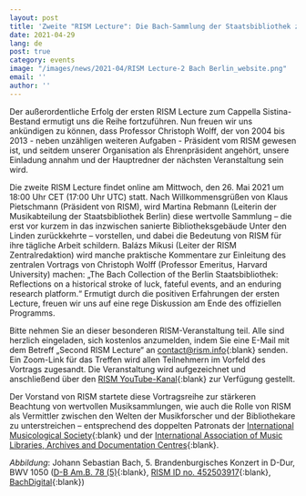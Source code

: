```yaml
---
layout: post
title: 'Zweite "RISM Lecture": Die Bach-Sammlung der Staatsbibliothek zu Berlin'
date: 2021-04-29
lang: de
post: true
category: events
image: "/images/news/2021-04/RISM Lecture-2 Bach Berlin_website.png"
email: ''
author: ''
---
```


Der außerordentliche Erfolg der ersten RISM Lecture zum Cappella Sistina-Bestand ermutigt uns die Reihe fortzuführen. Nun freuen wir uns ankündigen zu können, dass Professor Christoph Wolff, der von 2004 bis 2013 - neben unzähligen weiteren Aufgaben - Präsident vom RISM gewesen ist, und seitdem unserer Organisation als Ehrenpräsident angehört, unsere Einladung annahm und der Hauptredner der nächsten Veranstaltung sein wird.

Die zweite RISM Lecture findet online am Mittwoch, den 26. Mai 2021 um 18:00 Uhr CET (17:00 Uhr UTC) statt. Nach Willkommensgrüßen von Klaus Pietschmann (Präsident von RISM), wird Martina Rebmann (Leiterin der Musikabteilung der Staatsbibliothek Berlin) diese wertvolle Sammlung – die erst vor kurzem in das inzwischen sanierte Bibliotheksgebäude Unter den Linden zurückkehrte – vorstellen, und dabei die Bedeutung von RISM für ihre tägliche Arbeit schildern. Balázs Mikusi (Leiter der RISM Zentralredaktion) wird manche praktische Kommentare zur Einleitung des zentralen Vortrags von Christoph Wolff (Professor Emeritus, Harvard University) machen: „The Bach Collection of the Berlin Staatsbibliothek: Reflections on a historical stroke of luck, fateful events, and an enduring research platform.“ Ermutigt durch die positiven Erfahrungen der ersten Lecture, freuen wir uns auf eine rege Diskussion am Ende des offiziellen Programms.

Bitte nehmen Sie an dieser besonderen RISM-Veranstaltung teil. Alle sind herzlich eingeladen, sich kostenlos anzumelden, indem Sie eine E-Mail mit dem Betreff „Second RISM Lecture“ an [contact@rism.info](contact@rism.info){:blank} senden. Ein Zoom-Link für das Treffen wird allen Teilnehmern im Vorfeld des Vortrags zugesandt. Die Veranstaltung wird aufgezeichnet und anschließend über den [RISM YouTube-Kanal](https://www.youtube.com/channel/UCWLRkiqVuq8BrYbCArubi_w){:blank} zur Verfügung gestellt.

Der Vorstand von RISM startete diese Vortragsreihe zur stärkeren Beachtung von wertvollen Musiksammlungen, wie auch die Rolle von RISM als Vermittler zwischen den Welten der Musikforscher und der Bibliothekare zu unterstreichen – entsprechend des doppelten Patronats der [International Musicological Society](https://www.musicology.org/){:blank} und der [International Association of Music Libraries, Archives and Documentation Centres](https://www.iaml.info/){:blank}.

_Abbildung_: Johann Sebastian Bach, 5. Brandenburgisches Konzert in D-Dur, BWV 1050 ([D-B Am.B. 78 (5)](http://resolver.staatsbibliothek-berlin.de/SBB0001526B00050000){:blank}, [RISM ID no. 452503917](https://opac.rism.info/search?id=452503917&View=rism){:blank}, [BachDigital](https://www.bach-digital.de/receive/BachDigitalSource_source_00000448){:blank})
